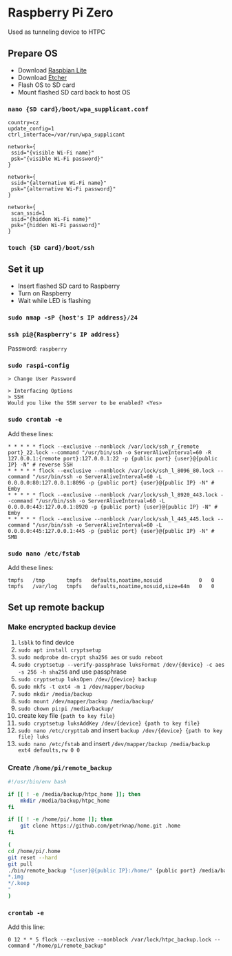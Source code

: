 # Raspberry Pi Zero

Used as tunneling device to HTPC



## Prepare OS

* Download [Raspbian Lite](https://www.raspberrypi.org/downloads/raspbian/)
* Download [Etcher](https://etcher.io/)
* Flash OS to SD card
* Mount flashed SD card back to host OS


### `nano {SD card}/boot/wpa_supplicant.conf`

```
country=cz
update_config=1
ctrl_interface=/var/run/wpa_supplicant

network={
 ssid="{visible Wi-Fi name}"
 psk="{visible Wi-Fi password}"
}

network={
 ssid="{alternative Wi-Fi name}"
 psk="{alternative Wi-Fi password}"
}

network={
 scan_ssid=1
 ssid="{hidden Wi-Fi name}"
 psk="{hidden Wi-Fi password}"
}
```


### `touch {SD card}/boot/ssh`



## Set it up

* Insert flashed SD card to Raspberry
* Turn on Raspberry
* Wait while LED is flashing


### `sudo nmap -sP {host's IP address}/24`


### `ssh pi@{Raspberry's IP address}`

Password: `raspberry`


### `sudo raspi-config`

```
> Change User Password
```

```
> Interfacing Options
> SSH
Would you like the SSH server to be enabled? <Yes>
```


### `sudo crontab -e`

Add these lines:

```
* * * * * flock --exclusive --nonblock /var/lock/ssh_r_{remote port}_22.lock --command "/usr/bin/ssh -o ServerAliveInterval=60 -R 127.0.0.1:{remote port}:127.0.0.1:22 -p {public port} {user}@{public IP} -N" # reverse SSH
* * * * * flock --exclusive --nonblock /var/lock/ssh_l_8096_80.lock --command "/usr/bin/ssh -o ServerAliveInterval=60 -L 0.0.0.0:80:127.0.0.1:8096 -p {public port} {user}@{public IP} -N" # Emby
* * * * * flock --exclusive --nonblock /var/lock/ssh_l_8920_443.lock --command "/usr/bin/ssh -o ServerAliveInterval=60 -L 0.0.0.0:443:127.0.0.1:8920 -p {public port} {user}@{public IP} -N" # Emby
* * * * * flock --exclusive --nonblock /var/lock/ssh_l_445_445.lock --command "/usr/bin/ssh -o ServerAliveInterval=60 -L 0.0.0.0:445:127.0.0.1:445 -p {public port} {user}@{public IP} -N" # SMB
```


### `sudo nano /etc/fstab`

Add these lines:

```
tmpfs   /tmp       tmpfs   defaults,noatime,nosuid            0   0
tmpfs   /var/log   tmpfs   defaults,noatime,nosuid,size=64m   0   0
```



## Set up remote backup


### Make encrypted backup device

1. `lsblk` to find device
1. `sudo apt install cryptsetup`
1. `sudo modprobe dm-crypt sha256 aes` or `sudo reboot`
1. `sudo cryptsetup --verify-passphrase luksFormat /dev/{device} -c aes -s 256 -h sha256` and use passphrase
1. `sudo cryptsetup luksOpen /dev/{device} backup`
1. `sudo mkfs -t ext4 -m 1 /dev/mapper/backup`
1. `sudo mkdir /media/backup`
1. `sudo mount /dev/mapper/backup /media/backup/`
1. `sudo chown pi:pi /media/backup/`
1. create key file `{path to key file}`
1. `sudo cryptsetup luksAddKey /dev/{device} {path to key file}`
1. `sudo nano /etc/crypttab` and insert `backup /dev/{device} {path to key file} luks`
1. `sudo nano /etc/fstab` and insert `/dev/mapper/backup /media/backup ext4 defaults,rw 0 0`


### Create `/home/pi/remote_backup`

```bash
#!/usr/bin/env bash

if [[ ! -e /media/backup/htpc_home ]]; then
    mkdir /media/backup/htpc_home
fi

if [[ ! -e /home/pi/.home ]]; then
    git clone https://github.com/petrknap/home.git .home
fi

(
cd /home/pi/.home
git reset --hard
git pull
./bin/remote_backup "{user}@{public IP}:/home/" {public port} /media/backup/htpc_home "
*.img
*/.keep
"
)
```


### `crontab -e`

Add this line:

```
0 12 * * 5 flock --exclusive --nonblock /var/lock/htpc_backup.lock --command "/home/pi/remote_backup"
```
